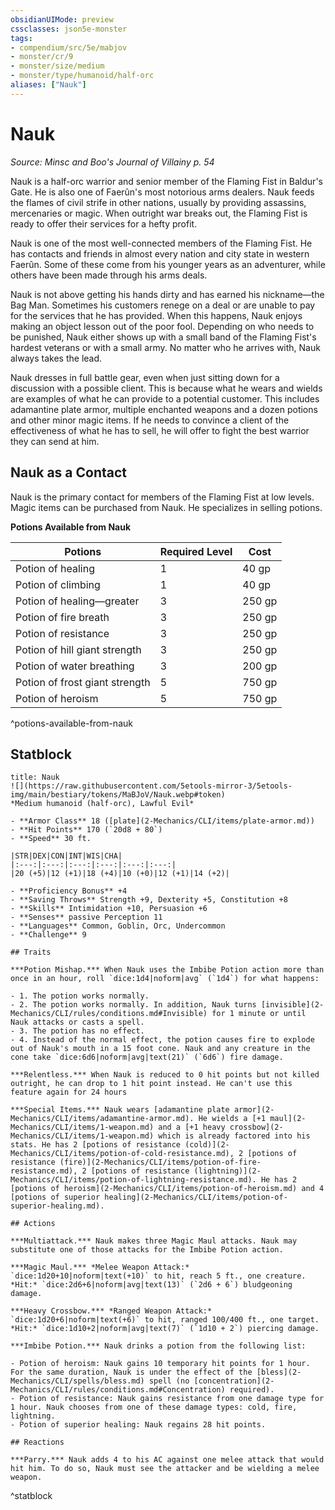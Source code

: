 ```yaml
---
obsidianUIMode: preview
cssclasses: json5e-monster
tags:
- compendium/src/5e/mabjov
- monster/cr/9
- monster/size/medium
- monster/type/humanoid/half-orc
aliases: ["Nauk"]
---
```

# Nauk
*Source: Minsc and Boo's Journal of Villainy p. 54*  

Nauk is a half-orc warrior and senior member of the Flaming Fist in Baldur's Gate. He is also one of Faerûn's most notorious arms dealers. Nauk feeds the flames of civil strife in other nations, usually by providing assassins, mercenaries or magic. When outright war breaks out, the Flaming Fist is ready to offer their services for a hefty profit.

Nauk is one of the most well-connected members of the Flaming Fist. He has contacts and friends in almost every nation and city state in western Faerûn. Some of these come from his younger years as an adventurer, while others have been made through his arms deals.

Nauk is not above getting his hands dirty and has earned his nickname—the Bag Man. Sometimes his customers renege on a deal or are unable to pay for the services that he has provided. When this happens, Nauk enjoys making an object lesson out of the poor fool. Depending on who needs to be punished, Nauk either shows up with a small band of the Flaming Fist's hardest veterans or with a small army. No matter who he arrives with, Nauk always takes the lead.

Nauk dresses in full battle gear, even when just sitting down for a discussion with a possible client. This is because what he wears and wields are examples of what he can provide to a potential customer. This includes adamantine plate armor, multiple enchanted weapons and a dozen potions and other minor magic items. If he needs to convince a client of the effectiveness of what he has to sell, he will offer to fight the best warrior they can send at him.

## Nauk as a Contact

Nauk is the primary contact for members of the Flaming Fist at low levels. Magic items can be purchased from Nauk. He specializes in selling potions.

**Potions Available from Nauk**

| Potions | Required Level | Cost |
|---------|----------------|------|
| Potion of healing | 1 | 40 gp |
| Potion of climbing | 1 | 40 gp |
| Potion of healing—greater | 3 | 250 gp |
| Potion of fire breath | 3 | 250 gp |
| Potion of resistance | 3 | 250 gp |
| Potion of hill giant strength | 3 | 250 gp |
| Potion of water breathing | 3 | 200 gp |
| Potion of frost giant strength | 5 | 750 gp |
| Potion of heroism | 5 | 750 gp |
^potions-available-from-nauk

## Statblock

```ad-statblock
title: Nauk
![](https://raw.githubusercontent.com/5etools-mirror-3/5etools-img/main/bestiary/tokens/MaBJoV/Nauk.webp#token)
*Medium humanoid (half-orc), Lawful Evil*

- **Armor Class** 18 ([plate](2-Mechanics/CLI/items/plate-armor.md))
- **Hit Points** 170 (`20d8 + 80`)
- **Speed** 30 ft.

|STR|DEX|CON|INT|WIS|CHA|
|:---:|:---:|:---:|:---:|:---:|:---:|
|20 (+5)|12 (+1)|18 (+4)|10 (+0)|12 (+1)|14 (+2)|

- **Proficiency Bonus** +4
- **Saving Throws** Strength +9, Dexterity +5, Constitution +8
- **Skills** Intimidation +10, Persuasion +6
- **Senses** passive Perception 11
- **Languages** Common, Goblin, Orc, Undercommon
- **Challenge** 9

## Traits

***Potion Mishap.*** When Nauk uses the Imbibe Potion action more than once in an hour, roll `dice:1d4|noform|avg` (`1d4`) for what happens:

- 1. The potion works normally.  
- 2. The potion works normally. In addition, Nauk turns [invisible](2-Mechanics/CLI/rules/conditions.md#Invisible) for 1 minute or until Nauk attacks or casts a spell.  
- 3. The potion has no effect.  
- 4. Instead of the normal effect, the potion causes fire to explode out of Nauk's mouth in a 15 foot cone. Nauk and any creature in the cone take `dice:6d6|noform|avg|text(21)` (`6d6`) fire damage.  

***Relentless.*** When Nauk is reduced to 0 hit points but not killed outright, he can drop to 1 hit point instead. He can't use this feature again for 24 hours

***Special Items.*** Nauk wears [adamantine plate armor](2-Mechanics/CLI/items/adamantine-armor.md). He wields a [+1 maul](2-Mechanics/CLI/items/1-weapon.md) and a [+1 heavy crossbow](2-Mechanics/CLI/items/1-weapon.md) which is already factored into his stats. He has 2 [potions of resistance (cold)](2-Mechanics/CLI/items/potion-of-cold-resistance.md), 2 [potions of resistance (fire)](2-Mechanics/CLI/items/potion-of-fire-resistance.md), 2 [potions of resistance (lightning)](2-Mechanics/CLI/items/potion-of-lightning-resistance.md). He has 2 [potions of heroism](2-Mechanics/CLI/items/potion-of-heroism.md) and 4 [potions of superior healing](2-Mechanics/CLI/items/potion-of-superior-healing.md).

## Actions

***Multiattack.*** Nauk makes three Magic Maul attacks. Nauk may substitute one of those attacks for the Imbibe Potion action.

***Magic Maul.*** *Melee Weapon Attack:* `dice:1d20+10|noform|text(+10)` to hit, reach 5 ft., one creature. *Hit:* `dice:2d6+6|noform|avg|text(13)` (`2d6 + 6`) bludgeoning damage.

***Heavy Crossbow.*** *Ranged Weapon Attack:* `dice:1d20+6|noform|text(+6)` to hit, ranged 100/400 ft., one target. *Hit:* `dice:1d10+2|noform|avg|text(7)` (`1d10 + 2`) piercing damage.

***Imbibe Potion.*** Nauk drinks a potion from the following list:

- Potion of heroism: Nauk gains 10 temporary hit points for 1 hour. For the same duration, Nauk is under the effect of the [bless](2-Mechanics/CLI/spells/bless.md) spell (no [concentration](2-Mechanics/CLI/rules/conditions.md#Concentration) required).  
- Potion of resistance: Nauk gains resistance from one damage type for 1 hour. Nauk chooses from one of these damage types: cold, fire, lightning.  
- Potion of superior healing: Nauk regains 28 hit points.  

## Reactions

***Parry.*** Nauk adds 4 to his AC against one melee attack that would hit him. To do so, Nauk must see the attacker and be wielding a melee weapon.
```
^statblock